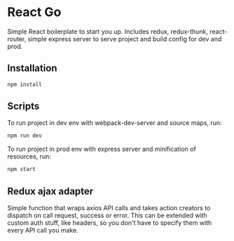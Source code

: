# React Go

Simple React boilerplate to start you up.
Includes redux, redux-thunk, react-router, simple express server to serve project and build config for dev and prod.

## Installation

```sh
npm install
```

## Scripts

To run project in dev env with webpack-dev-server and source maps, run:
```sh
npm run dev
```

To run project in prod env with express server and minification of resources, run:
```sh
npm start
```

## Redux ajax adapter
Simple function that wraps axios API calls and takes action creators to dispatch on call request, success or error.
This can be extended with custom auth stuff, like headers, so you don't have to specify them with every API call you make.


